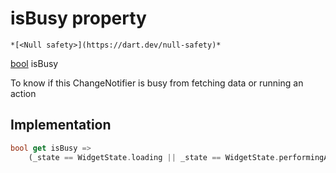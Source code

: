 


# isBusy property




    *[<Null safety>](https://dart.dev/null-safety)*




[bool](https://api.flutter.dev/flutter/dart-core/bool-class.html) isBusy
  




<p>To know if this ChangeNotifier is busy from fetching data or running an action</p>



## Implementation

```dart
bool get isBusy =>
    (_state == WidgetState.loading || _state == WidgetState.performingAction);
```








